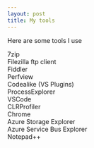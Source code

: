 ```yaml
---
layout: post
title: My tools
---
```

Here are some tools I use

7zip<br/>
Filezilla ftp client<br/>
Fiddler<br/>
Perfview<br/>
Codealike (VS Plugins)<br/>
ProcessExplorer<br/>
VSCode<br/>
CLRProfiler<br/>
Chrome<br/>
Azure Storage Explorer<br/>
Azure Service Bus Explorer<br/>
Notepad++<br/>




